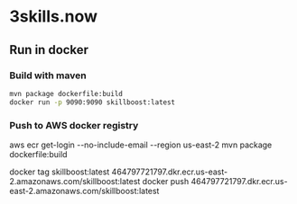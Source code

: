 # 3skills.now

## Run in docker

### Build with maven

```bash
mvn package dockerfile:build
docker run -p 9090:9090 skillboost:latest
```

### Push to AWS docker registry
aws ecr get-login --no-include-email --region us-east-2
mvn package dockerfile:build

docker tag skillboost:latest 464797721797.dkr.ecr.us-east-2.amazonaws.com/skillboost:latest
docker push 464797721797.dkr.ecr.us-east-2.amazonaws.com/skillboost:latest
